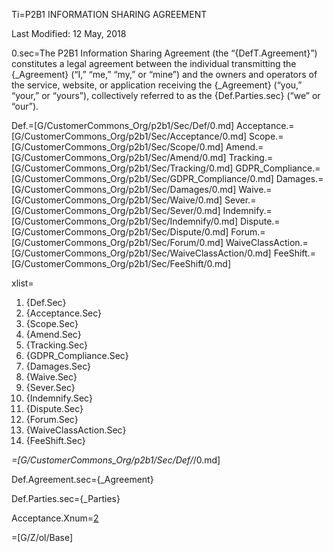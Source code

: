 Ti=P2B1 INFORMATION SHARING AGREEMENT

Last Modified: 12 May, 2018

0.sec=The P2B1 Information Sharing Agreement (the “{DefT.Agreement}”) constitutes a legal agreement between the individual transmitting the {_Agreement} (“I,” “me,” “my,” or “mine”) and the owners and operators of the service, website, or application receiving the {_Agreement} (“you,” “your,” or “yours”), collectively referred to as the {Def.Parties.sec} (“we” or “our”).

Def.=[G/CustomerCommons_Org/p2b1/Sec/Def/0.md]
Acceptance.=[G/CustomerCommons_Org/p2b1/Sec/Acceptance/0.md]
Scope.=[G/CustomerCommons_Org/p2b1/Sec/Scope/0.md]
Amend.=[G/CustomerCommons_Org/p2b1/Sec/Amend/0.md]
Tracking.=[G/CustomerCommons_Org/p2b1/Sec/Tracking/0.md]
GDPR_Compliance.=[G/CustomerCommons_Org/p2b1/Sec/GDPR_Compliance/0.md]
Damages.=[G/CustomerCommons_Org/p2b1/Sec/Damages/0.md]
Waive.=[G/CustomerCommons_Org/p2b1/Sec/Waive/0.md]
Sever.=[G/CustomerCommons_Org/p2b1/Sec/Sever/0.md]
Indemnify.=[G/CustomerCommons_Org/p2b1/Sec/Indemnify/0.md]
Dispute.=[G/CustomerCommons_Org/p2b1/Sec/Dispute/0.md]
Forum.=[G/CustomerCommons_Org/p2b1/Sec/Forum/0.md]
WaiveClassAction.=[G/CustomerCommons_Org/p2b1/Sec/WaiveClassAction/0.md]
FeeShift.=[G/CustomerCommons_Org/p2b1/Sec/FeeShift/0.md]


xlist=<ol class="secs-and"><li>{Def.Sec}<li>{Acceptance.Sec}<li>{Scope.Sec}<li>{Amend.Sec}<li>{Tracking.Sec}<li>{GDPR_Compliance.Sec}<li>{Damages.Sec}<li>{Waive.Sec}<li>{Sever.Sec}<li>{Indemnify.Sec}<li>{Dispute.Sec}<li>{Forum.Sec}<li>{WaiveClassAction.Sec}<li>{FeeShift.Sec}</ol>

_=[G/CustomerCommons_Org/p2b1/Sec/Def/_/0.md]

Def.Agreement.sec={_Agreement}

Def.Parties.sec={_Parties}

Acceptance.Xnum=<a href="#Acceptance.sec">2</a>

=[G/Z/ol/Base]
